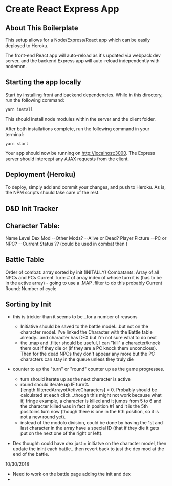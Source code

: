 # Create React Express App

## About This Boilerplate

This setup allows for a Node/Express/React app which can be easily deployed to Heroku.

The front-end React app will auto-reload as it's updated via webpack dev server, and the backend Express app will auto-reload independently with nodemon.

## Starting the app locally

Start by installing front and backend dependencies. While in this directory, run the following command:

```
yarn install
```

This should install node modules within the server and the client folder.

After both installations complete, run the following command in your terminal:

```
yarn start
```

Your app should now be running on <http://localhost:3000>. The Express server should intercept any AJAX requests from the client.

## Deployment (Heroku)

To deploy, simply add and commit your changes, and push to Heroku. As is, the NPM scripts should take care of the rest.


## D&D Init Tracker

## Character Table:

Name
Level 
Dex Mod
--Other Mods?
--Alive or Dead?
Player Picture 
--PC or NPC? 
--Current Status ?? (could be used in combat then )


## Battle Table
Order of combat: array sorted by init (INITALLY) 
Combatants: Array of all NPCs and PCs 
Current Turn: # of array index of whose turn it is (has to be in the active array) 
    - going to use a .MAP .filter to do this probably
Current Round: Number of cycle 


## Sorting by Init

* this is trickier than it seems to be...for a number of reasons
    * Initiative should be saved to the battle model...but not on the character model. I've linked the Character with the Battle table already...and character has DEX but i'm not sure what to do next
    * the .map and .filter should be useful, I can "kill" a character/knock them out if they die or (if they are a PC knock them unconcious). Then for the dead NPCs they don't appear any more but the PC characters can stay in the queue unless they truly die
    
* counter to up the "turn" or "round" counter up as the game progresses. 
    * turn should iterate up as the next character is active
    * round should iterate up IF turn%[length.filteredArrayofActiveCharacters] = 0. Probably should be calculated at each click...though this might not work
    because what if, fringe example, a character is killed and it jumps from 5 to 6 and the character killed was in fact in position #1 and it is the 5th positoins turn now (though there is one in the 6th position, so it is not a new round yet). 
    * instead of the modolo division, could be done by having the 1st and last character in the array have a special ID (that if they die it gets put on the next one of the right or left). 

* Dex thought: could have dex just = initiatve on the character model, then update the inint each battle...then revert back to just the dex mod at the end of the battle. 

10/30/2018

* Need to work on the battle page adding the init and dex
* 